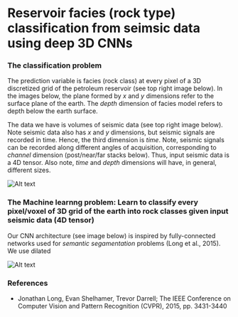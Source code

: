 # Reservoir facies (rock type) classification from seimsic data using deep 3D CNNs
### The classification problem
The prediction variable is  facies (rock class) at every pixel of a 3D discretized grid of the petroleum reservoir (see top right image below). In the images below, the plane formed by *x* and *y* dimensions refer to the surface plane of the earth. The *depth* dimension of facies model refers to depth below the earth surface.

The data we have is volumes of seismic data (see top right image below). Note seismic data also has *x* and *y* dimensions, but seismic signals are recorded in time. Hence, the third dimension is *time*.  Note, seismic signals can be recorded along different angles of acquisition, corresponding to *channel* dimension (post/near/far stacks below). Thus, input seismic data is a 4D tensor. Also note, *time* and *depth* dimensions will have, in general, different sizes.

![Alt text](https://github.com/pradhan-a/CNN_rock_type_segmentation/blob/master/Figures/Picture1.png)

### The Machine learnng problem: Learn to classify every pixel/voxel of 3D grid of the earth into rock classes given input seismic data (4D tensor)
Our CNN architecture (see image below) is inspired by fully-connected networks used for *semantic segamentation* problems (Long et al., 2015). We use dilated 

![Alt text](https://github.com/pradhan-a/CNN_rock_type_segmentation/blob/master/Figures/Picture2.png)

### References
* Jonathan Long, Evan Shelhamer, Trevor Darrell; The IEEE Conference on Computer Vision and Pattern Recognition (CVPR), 2015, pp. 3431-3440
